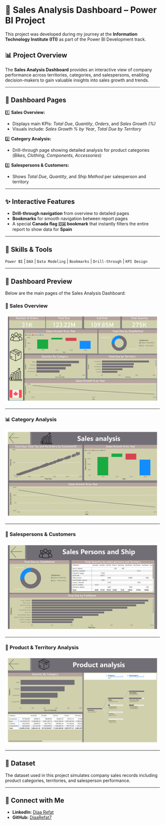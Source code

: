 # 🚀 Sales Analysis Dashboard – Power BI Project

This project was developed during my journey at the **Information Technology Institute (ITI)** as part of the Power BI Development track.

## 📊 Project Overview
The **Sales Analysis Dashboard** provides an interactive view of company performance across territories, categories, and salespersons, enabling decision-makers to gain valuable insights into sales growth and trends.

---

## 📂 Dashboard Pages

1️⃣ **Sales Overview:**  
   - Displays main KPIs: *Total Due*, *Quantity*, *Orders*, and *Sales Growth (%)*  
   - Visuals include: *Sales Growth % by Year*, *Total Due by Territory*

2️⃣ **Category Analysis:**  
   - Drill-through page showing detailed analysis for product categories (*Bikes, Clothing, Components, Accessories*)

3️⃣ **Salespersons & Customers:**  
   - Shows *Total Due*, *Quantity*, and *Ship Method* per salesperson and territory

---

## ✨ Interactive Features
- **Drill-through navigation** from overview to detailed pages  
- **Bookmarks** for smooth navigation between report pages  
- A special **Canada flag 🇨🇦 bookmark** that instantly filters the entire report to show data for **Spain**

---

## 🧠 Skills & Tools
`Power BI` | `DAX` | `Data Modeling` | `Bookmarks` | `Drill-through` | `KPI Design`

---

## 📸 Dashboard Preview

Below are the main pages of the Sales Analysis Dashboard:

### 🧾 Sales Overview
![Sales Overview](images/dashboard_page_1.png)

---

### 📊 Category Analysis
![Category Analysis](images/dashboard_page_2.png)

---

### 👥 Salespersons & Customers
![Salespersons & Customers](images/dashboard_page_3.png)

---

### 🧠 Product & Territory Analysis
![Product & Territory Analysis](images/dashboard_page_4.png)

---

## 📁 Dataset
The dataset used in this project simulates company sales records including product categories, territories, and salesperson performance.

---

## 🔗 Connect with Me
- **LinkedIn:** [Diaa Refat](https://www.linkedin.com/in/diaa-ahmed-refat/)
- **GitHub:** [DiaaRefat7](https://github.com/DiaaRefat7)

